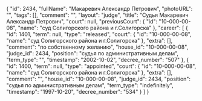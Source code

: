 {
    "id": 2434,
    "fullName": "Макаревич Александр Петрович",
    "photoURL": "",
    "tags": [],
    "comment": "",
    "layout": "judge",
    "title": "Судья Макаревич Александр Петрович",
    "court": null,
    "previousCourt": {
        "id": "10-000-00-08",
        "name": "суд Солигорского района и г.Солигорска"
    },
    "career": [
        {
            "id": 1401,
            "term": null,
            "type": "released",
            "court": {
                "id": "10-000-00-08",
                "name": "суд Солигорского района и г.Солигорска"
            },
            "extra": [],
            "comment": "по собственному желанию",
            "house_id": "10-000-00-08",
            "judge_id": 2434,
            "position": "судья по административным делам",
            "term_type": "",
            "timestamp": "2002-10-02",
            "decree_number": "507"
        },
        {
            "id": 1400,
            "term": null,
            "type": "appointed",
            "court": {
                "id": "10-000-00-08",
                "name": "суд Солигорского района и г.Солигорска"
            },
            "extra": [],
            "comment": "",
            "house_id": "10-000-00-08",
            "judge_id": 2434,
            "position": "судья по административным делам",
            "term_type": "indefinitely",
            "timestamp": "1997-10-20",
            "decree_number": "534"
        }
    ]
}